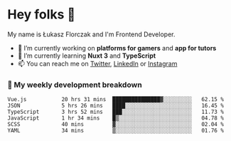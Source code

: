 # Hey folks 👋

My name is Łukasz Florczak and I'm Frontend Developer. 

- 🔭 I’m currently working on **platforms for gamers** and **app for tutors**
- 🌱 I’m currently learning **Nuxt 3** and **TypeScript**
- 📫 You can reach me on [Twitter](https://twitter.com/lukaszflorczak), [LinkedIn](https://pl.linkedin.com/in/lukasz-florczak) or [Instagram](https://instagram.com/lukaszflorczak)


### 🧮 My weekly development breakdown

<!--START_SECTION:waka-->

```text
Vue.js           20 hrs 31 mins  ███████████████▓░░░░░░░░░   62.15 %
JSON             5 hrs 26 mins   ████░░░░░░░░░░░░░░░░░░░░░   16.45 %
TypeScript       3 hrs 52 mins   ███░░░░░░░░░░░░░░░░░░░░░░   11.73 %
JavaScript       1 hr 34 mins    █▒░░░░░░░░░░░░░░░░░░░░░░░   04.78 %
SCSS             40 mins         ▓░░░░░░░░░░░░░░░░░░░░░░░░   02.04 %
YAML             34 mins         ▒░░░░░░░░░░░░░░░░░░░░░░░░   01.76 %
```

<!--END_SECTION:waka-->

<!--
**lukaszflorczak/lukaszflorczak** is a ✨ _special_ ✨ repository because its `README.md` (this file) appears on your GitHub profile.

Here are some ideas to get you started:

- 🔭 I’m currently working on ...
- 🌱 I’m currently learning ...
- 👯 I’m looking to collaborate on ...
- 🤔 I’m looking for help with ...
- 💬 Ask me about ...
- 📫 How to reach me: ...
- 😄 Pronouns: ...
- ⚡ Fun fact: ...
-->
